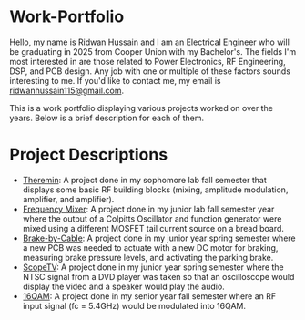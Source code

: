 # Work-Portfolio
Hello, my name is Ridwan Hussain and I am an Electrical Engineer who will be graduating in 2025 from Cooper Union with my Bachelor's. The fields I'm most interested in are those related to Power Electronics, RF Engineering, DSP, and PCB design. Any job with one or multiple of these factors sounds interesting to me. If you'd like to contact me, my email is ridwanhussain115@gmail.com. 

This is a work portfolio displaying various projects worked on over the years. Below is a brief description for each of them.

# Project Descriptions
- <ins>Theremin</ins>: A project done in my sophomore lab fall semester that displays some basic RF building blocks (mixing, amplitude modulation, amplifier, and amplifier).
- <ins>Frequency Mixer</ins>: A project done in my junior lab fall semester year where the output of a Colpitts Oscillator and function generator were mixed using a different MOSFET tail current source on a bread board.
- <ins>Brake-by-Cable</ins>: A project done in my junior year spring semester where a new PCB was needed to actuate with a new DC motor for braking, measuring brake pressure levels, and activating the parking brake.
- <ins>ScopeTV</ins>: A project done in my junior year spring semester where the NTSC signal from a DVD player was taken so that an oscilloscope would display the video and a speaker would play the audio.
- <ins>16QAM</ins>: A project done in my senior year fall semester where an RF input signal (fc = 5.4GHz) would be modulated into 16QAM.
